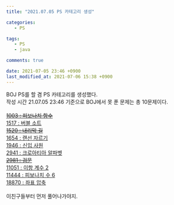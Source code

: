 ```yaml
---
title: "2021.07.05 PS 카테고리 생성"

categories:
   - PS

tags:
   - PS
   - java

comments: true

date: 2021-07-05 23:46 +0900
last_modified_at: 2021-07-06 15:38 +0900
---
```


BOJ PS를 할 겸 PS 카테고리를 생성했다.<br/>
작성 시간 21.07.05 23:46 기준으로 BOJ에서 못 푼 문제는 총 10문제이다.<br/><br/>
[~~1003 : 피보나치 함수~~](https://www.acmicpc.net/problem/1003)  
[1517 : 버블 소트](https://www.acmicpc.net/problem/1517)  
[~~1520 : 내리막 길~~](https://www.acmicpc.net/problem/1520)  
[1654 : 랜선 자르기](https://www.acmicpc.net/problem/1654)  
[1946 : 신입 사원](https://www.acmicpc.net/problem/1946)  
[2941 : 크로아티아 알파벳](https://www.acmicpc.net/problem/2941)  
[~~2981 : 검문~~](https://www.acmicpc.net/problem/2981)  
[11051 : 이항 계수 2](https://www.acmicpc.net/problem/11051)  
[11444 : 피보나치 수 6](https://www.acmicpc.net/problem/11444)  
[18870 : 좌표 압축](https://www.acmicpc.net/problem/18870)  
<br/>
이친구들부터 먼저 풀어나가야지.<br/>